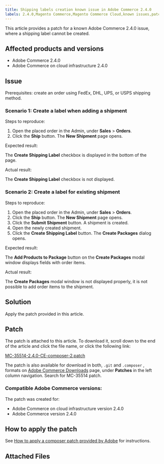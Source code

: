 ```yaml
---
title: Shipping labels creation known issue in Adobe Commerce 2.4.0
labels: 2.4.0,Magento Commerce,Magento Commerce Cloud,known issues,patch,shipping label,Adobe Commerce,cloud infrastructure,on-premises
---
```


This article provides a patch for a known Adobe Commerce 2.4.0 issue, where a shipping label cannot be created.

## Affected products and versions

* Adobe Commerce 2.4.0
* Adobe Commerce on cloud infrastructure 2.4.0

## Issue

 <span class="wysiwyg-underline">Prerequisites</span>: create an order using FedEx, DHL, UPS, or USPS shipping method.

### Scenario 1: Create a label when adding a shipment

 <span class="wysiwyg-underline">Steps to reproduce:</span>

1. Open the placed order in the Admin, under **Sales** > **Orders**.
1. Click the **Ship** button. The **New Shipment** page opens.

 <span class="wysiwyg-underline">Expected result:</span>

The **Create Shipping Label** checkbox is displayed in the bottom of the page.

 <span class="wysiwyg-underline">Actual result:</span>

The **Create Shipping Label** checkbox is not displayed.

### Scenario 2: Create a label for existing shipment

 <span class="wysiwyg-underline">Steps to reproduce:</span>

1. Open the placed order in the Admin, under **Sales** > **Orders**.
1. Click the **Ship** button. The **New Shipment** page opens.
1. Click the **Submit Shipment** button. A shipment is created.
1. Open the newly created shipment.
1. Click the **Create Shipping Label** button. The  **Create Packages** dialog opens.

 <span class="wysiwyg-underline">Expected result:</span>

The **Add Products to Package** button on the **Create Packages** modal window displays fields with order items.

 <span class="wysiwyg-underline">Actual result:</span>

The **Create Packages** modal window is not displayed properly, it is not possible to add order items to the shipment.

## Solution

Apply the patch provided in this article.

## Patch

The patch is attached to this article. To download it, scroll down to the end of the article and click the file name, or click the following link:

 [MC-35514-2.4.0-CE-composer-2.patch](assets/MC-35514-2.4.0-CE-composer-2.patch.zip)

The patch is also available for download in both, `.git` and `.composer` , formats on [Adobe Commerce Downloads](https://magento.com/tech-resources/download) page, under **Patches** in the left column navigation. Search for MC-35514 patch.

### Compatible Adobe Commerce versions:

The patch was created for:

* Adobe Commerce on cloud infrastructure version 2.4.0
* Adobe Commerce version 2.4.0

## How to apply the patch

See [How to apply a composer patch provided by Adobe](https://support.magento.com/hc/en-us/articles/360028367731) for instructions.

## Attached Files
